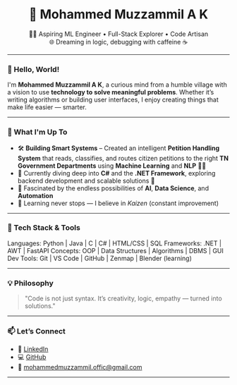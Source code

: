 <h1 align="center">🚀 Mohammed Muzzammil A K</h1>

<p align="center">
  🧑‍💻 Aspiring ML Engineer • Full-Stack Explorer • Code Artisan <br>
  🌐 Dreaming in logic, debugging with caffeine ☕
</p>

---

### 👋 Hello, World!

I'm **Mohammed Muzzammil A K**, a curious mind from a humble village with a vision to use **technology to solve meaningful problems**. Whether it’s writing algorithms or building user interfaces, I enjoy creating things that make life easier — smarter.

---

### 🔭 What I'm Up To

- 🛠 **Building Smart Systems** – Created an intelligent **Petition Handling System** that reads, classifies, and routes citizen petitions to the right **TN Government Departments** using **Machine Learning** and **NLP** 🚨📄
- 🌱 Currently diving deep into **C#** and the **.NET Framework**, exploring backend development and scalable solutions 🧩
- 🤖 Fascinated by the endless possibilities of **AI**, **Data Science**, and **Automation**
- 🧠 Learning never stops — I believe in *Kaizen* (constant improvement)

---

### 🧰 Tech Stack & Tools

Languages: Python | Java | C | C# | HTML/CSS | SQL Frameworks: .NET | AWT | FastAPI Concepts: OOP | Data Structures | Algorithms | DBMS | GUI Dev Tools: Git | VS Code | GitHub | Zenmap | Blender (learning)

---

### 💡 Philosophy

> "Code is not just syntax. It’s creativity, logic, empathy — turned into solutions."

---

### 📫 Let’s Connect

- 💼 [LinkedIn](https://www.linkedin.com/in/mohammed-muzzammil-a-k-356a36318)
- 💻 [GitHub](https://github.com/Muzzammil777)
- 📧 mohammedmuzzammil.offic@gmail.com

---

<!---
Muzzammil777/Muzzammil777 is a ✨ special ✨ repository because its `README.md` (this file) appears on your GitHub profile.
You can click the Preview link to take a look at your changes.
--->

